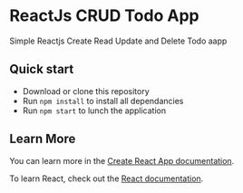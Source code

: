 # ReactJs CRUD Todo App
Simple Reactjs Create Read Update and Delete Todo aapp

## Quick start

* Download or clone this repository
* Run `npm install` to install all dependancies
* Run `npm start` to lunch the application

## Learn More

You can learn more in the [Create React App documentation](https://facebook.github.io/create-react-app/docs/getting-started).

To learn React, check out the [React documentation](https://reactjs.org/).
